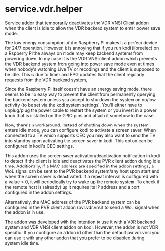 # service.vdr.helper

Service addon that temporarily deactivates the VDR VNSI Client addon when the client is idle to allow the VDR backend system to enter power save mode.

The low energy consumption of the Raspberry Pi makes it a perfect device for 24/7 operation. However, it is annoying that if you run kodi (libreelec) on a Rspberry Pi the always on mode may keep backend systems from powering down. In my case it is the VDR VNSI client addon which prevents the VDR backend system from going into power save mode even at times when nobody's watching Live TV or recodings and the client is supposed to be idle. This is due to timer and EPG updates that the client regularly requests from the VDR backend system,

Since the Raspberry Pi itself doesn't have an energy saving mode, there seems to be no easy way to prevent the client from permanently querying the backend system unless you accept to shutdown the system on no/low activity (to be set via the kodi system settings). You'll either have to unplug/plug the power cable to restart the system or you invest in a power knob that is installed on the GPIO pins and attach it somehow to the case.

Now, there's a workaround. Instead of shutting down when the system enters idle mode, you can configure kodi to activate a screen saver. When connected to a TV which supports CEC you may also want to send the TV into standby upon activating the screen saver in kodi. This option can be configured in kodi's CEC settings.

This addon uses the screen saver activation/deactivation notification in kodi to detect if the client is idle and deactivates the PVR client addon during idle time. Additionally, if a MAC address are specified in the addon settings, a WoL signal can be sent to the PVR backend system/any host upon start and when the screen saver is deactivated. If a repeat interval is configured with a value > 0, it will periodically try to wake up the remote system. To check if the remote host is (already) up it requires its IP address and a port configured in the addon settings.

Alternatively, the MAC address  of the PVR backend system can be configured in the PVR client addon (pvr.vdr.vnsi) to send a WoL signal when the addon is in use.

The addon was developed with the intention to use it with a VDR backend system and VDR VNSI client addon on kodi. However, the addon is not VDR specific. If you configure an addon id other than the default pvr.vdr.vnsi you can use it with any other addon that you prefer to be disabled during system idle time.
